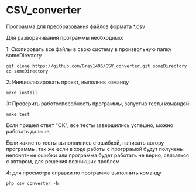# CSV_converter

Программа для преобразования файлов формата *.csv

Для разворачивания программы необходимо:

1: Скопировать все файлы в свою систему в произвольную папку someDirectory

    git clone https://github.com/Grey1406/CSV_converter.git someDirectory
    cd someDirectory
    
2: Инициализировать проект, выполнив команду 

    make install

3: Проверить работоспособность программы, запустив тесты командой:

    make test
    
Если пришел ответ "ОК", все тесты завершились успешно, можно работать дальше,

Если какие то тесты выполнились с ошибкой, написать автору программы, 
так же если в ходе работы с прогррамой будут получены непонятные ошибки или 
программа будет работать не верно, связаться с автором, для решения возникших проблем

4:  для просмотра справки по программе выполнить команду 

    php csv_converter -h

